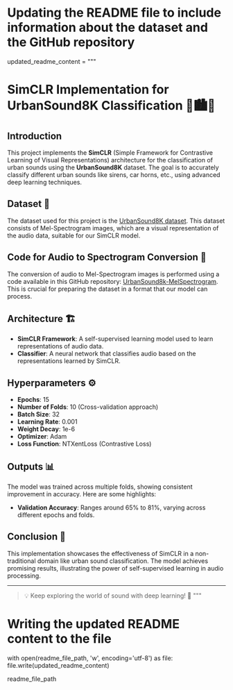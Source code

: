 # Updating the README file to include information about the dataset and the GitHub repository

updated_readme_content = """
# SimCLR Implementation for UrbanSound8K Classification 🎵🏙️🤖

## Introduction
This project implements the **SimCLR** (Simple Framework for Contrastive Learning of Visual Representations) architecture for the classification of urban sounds using the **UrbanSound8K** dataset. The goal is to accurately classify different urban sounds like sirens, car horns, etc., using advanced deep learning techniques.

## Dataset 📁
The dataset used for this project is the [UrbanSound8K dataset](https://www.kaggle.com/datasets/pranked03/urbansound8k-mel-spectrogram-images). This dataset consists of Mel-Spectrogram images, which are a visual representation of the audio data, suitable for our SimCLR model.

## Code for Audio to Spectrogram Conversion 🔄
The conversion of audio to Mel-Spectrogram images is performed using a code available in this GitHub repository: [UrbanSound8k-MelSpectrogram](https://github.com/pranavgupta2603/UrbanSound8k-MelSpectrogram). This is crucial for preparing the dataset in a format that our model can process.

## Architecture 🏗️
- **SimCLR Framework**: A self-supervised learning model used to learn representations of audio data.
- **Classifier**: A neural network that classifies audio based on the representations learned by SimCLR.

## Hyperparameters ⚙️
- **Epochs**: 15
- **Number of Folds**: 10 (Cross-validation approach)
- **Batch Size**: 32
- **Learning Rate**: 0.001
- **Weight Decay**: 1e-6
- **Optimizer**: Adam
- **Loss Function**: NTXentLoss (Contrastive Loss)

## Outputs 📊
The model was trained across multiple folds, showing consistent improvement in accuracy. Here are some highlights:
- **Validation Accuracy**: Ranges around 65% to 81%, varying across different epochs and folds.

## Conclusion 🎉
This implementation showcases the effectiveness of SimCLR in a non-traditional domain like urban sound classification. The model achieves promising results, illustrating the power of self-supervised learning in audio processing.

---

> 💡 Keep exploring the world of sound with deep learning! 🚀
"""

# Writing the updated README content to the file
with open(readme_file_path, 'w', encoding='utf-8') as file:
    file.write(updated_readme_content)

readme_file_path
